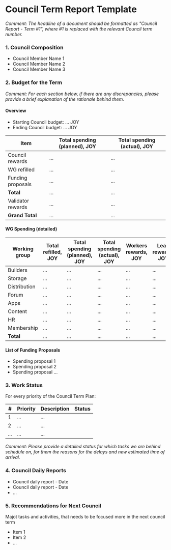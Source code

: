 # Council Term Report Template

_Comment: The headline of a document  should be formatted as "Council Report - Term #1", where #1
is replaced with the relevant Council term number._

### 1. Council Composition
- Council Member Name 1
- Council Member Name 2
- Council Member Name 3

### 2. Budget for the Term

_Comment: For each section below, if there are any discrepancies, please provide a brief explanation of the rationale behind them._

#### Overview

- Starting Council budget: ... JOY
- Ending Council budget: ... JOY

| Item | Total spending (planned), JOY | Total spending (actual), JOY | 
| --- | ---| --- | 
| Council rewards  | ... | ... |
| WG refilled   | ... | ... |
| Funding proposals   | ... | ... |
| **Total** | ... | ... |
| Validator rewards   | ... | ... |
| **Grand Total**  | ... | ... |

#### WG Spending (detailed)

| Working group | Total refilled, JOY | Total spending (planned), JOY | Total spending (actual), JOY | Workers rewards, JOY | Lead rewards, JOY | End budget, JOY |
| --- | ---| --- | --- | ---| --- |--- |
| Builders  | ... | ... | ... | ... | ... | 
| Storage  | ... | ... | ... | ... | ... | 
| Distribution  | ... | ... | ... | ... | ... | 
| Forum  | ... | ... | ... | ... | ... | 
| Apps  | ... | ... | ... | ... | ... | 
| Content  | ... | ... | ... | ... | ... | 
| HR  | ... | ... | ... | ... | ... | 
| Membership  | ... | ... | ... | ... | ... | 
| **Total**  | ... | ... | ... | ... | ... | 


#### List of Funding Proposals

- Spending proposal 1
- Spending proposal 2
- Spending proposal ...

### 3. Work Status 

For every priority of the Council Term Plan: 

|#| Priority | Description | Status | 
| ---| --- | ---| --- | 
| 1  | ... | ... |
| 2   | ... | ... |
| ... | ... | ... |


_Comment: Please provide a detailed status for which tasks we are behind schedule on, for them the reasons for the delays and new estimated time of arrival._
 
### 4. Council Daily Reports 
- Council daily report - Date
- Council daily report - Date
- ...

### 5. Recommendations for Next Council 

Majot tasks and activities, that needs to be focused more in the next council term

- Item 1
- Item 2
- ...
